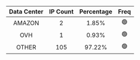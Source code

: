| Data Center | IP Count | Percentage | Freq |
|:------------:|:--------:|:-----------:|:-----:|
| AMAZON | 2 | 1.85% | 🟢 |
| OVH | 1 | 0.93% | 🟢 |
| OTHER | 105 | 97.22% | 🟢 |